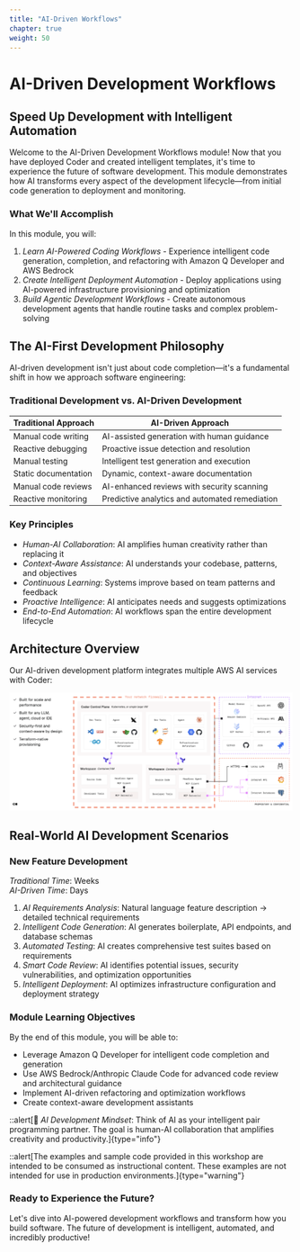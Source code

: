 ```yaml
---
title: "AI-Driven Workflows"
chapter: true
weight: 50
---
```


# AI-Driven Development Workflows

## Speed Up Development with Intelligent Automation

Welcome to the AI-Driven Development Workflows module! Now that you have deployed Coder and created intelligent templates, it's time to experience the future of software development. This module demonstrates how AI transforms every aspect of the development lifecycle—from initial code generation to deployment and monitoring.

### What We'll Accomplish

In this module, you will:

1. *Learn AI-Powered Coding Workflows* - Experience intelligent code generation, completion, and refactoring with Amazon Q Developer and AWS Bedrock
2. *Create Intelligent Deployment Automation* - Deploy applications using AI-powered infrastructure provisioning and optimization
3. *Build Agentic Development Workflows* - Create autonomous development agents that handle routine tasks and complex problem-solving
## The AI-First Development Philosophy

AI-driven development isn't just about code completion—it's a fundamental shift in how we approach software engineering:

### Traditional Development vs. AI-Driven Development

| Traditional Approach | AI-Driven Approach |
|---------------------|--------------------|
| Manual code writing | AI-assisted generation with human guidance |
| Reactive debugging | Proactive issue detection and resolution |
| Manual testing | Intelligent test generation and execution |
| Static documentation | Dynamic, context-aware documentation |
| Manual code reviews | AI-enhanced reviews with security scanning |
| Reactive monitoring | Predictive analytics and automated remediation |

### Key Principles

- *Human-AI Collaboration*: AI amplifies human creativity rather than replacing it
- *Context-Aware Assistance*: AI understands your codebase, patterns, and objectives
- *Continuous Learning*: Systems improve based on team patterns and feedback
- *Proactive Intelligence*: AI anticipates needs and suggests optimizations
- *End-to-End Automation*: AI workflows span the entire development lifecycle
## Architecture Overview

Our AI-driven development platform integrates multiple AWS AI services with Coder:

![Codeer AI Architecture diagram](/static/images/AWSCoderAgenticAI.png)

## Real-World AI Development Scenarios

### New Feature Development
*Traditional Time*: Weeks  
*AI-Driven Time*: Days

1. *AI Requirements Analysis*: Natural language feature description → detailed technical requirements
2. *Intelligent Code Generation*: AI generates boilerplate, API endpoints, and database schemas
3. *Automated Testing*: AI creates comprehensive test suites based on requirements
4. *Smart Code Review*: AI identifies potential issues, security vulnerabilities, and optimization opportunities
5. *Intelligent Deployment*: AI optimizes infrastructure configuration and deployment strategy

### Module Learning Objectives

By the end of this module, you will be able to:

- Leverage Amazon Q Developer for intelligent code completion and generation
- Use AWS Bedrock/Anthropic Claude Code for advanced code review and architectural guidance
- Implement AI-driven refactoring and optimization workflows
- Create context-aware development assistants

::alert[🤖 *AI Development Mindset*: Think of AI as your intelligent pair programming partner. The goal is human-AI collaboration that amplifies creativity and productivity.]{type="info"}

::alert[The examples and sample code provided in this workshop are intended to be consumed as instructional content. These examples are not intended for use in production environments.]{type="warning"}

### Ready to Experience the Future?
Let's dive into AI-powered development workflows and transform how you build software. The future of development is intelligent, automated, and incredibly productive!
